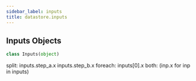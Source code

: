 ```yaml
---
sidebar_label: inputs
title: datastore.inputs
---
```


## Inputs Objects

```python
class Inputs(object)
```

split: inputs.step_a.x inputs.step_b.x
foreach: inputs[0].x
both: (inp.x for inp in inputs)

